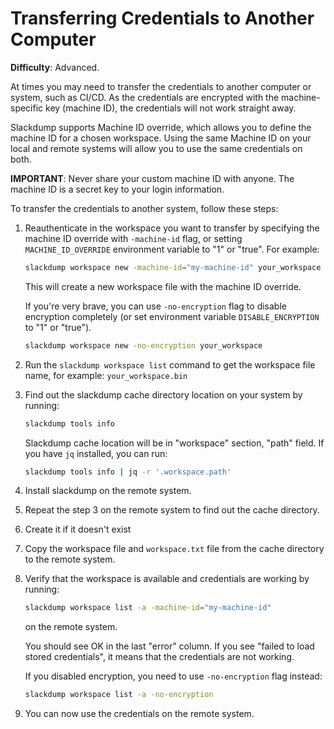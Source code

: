 # Transferring Credentials to Another Computer

__Difficulty__: Advanced.

At times you may need to transfer the credentials to another computer or
system, such as CI/CD.  As the credentials are encrypted with the
machine-specific key (machine ID), the credentials will not work straight away.

Slackdump supports Machine ID override, which allows you to define the machine
ID for a chosen workspace.  Using the same Machine ID on your local and remote
systems will allow you to use the same credentials on both.

__IMPORTANT__:  Never share your custom machine ID with anyone.  The machine ID
is a secret key to your login information.

To transfer the credentials to another system, follow these steps:

1. Reauthenticate in the workspace you want to transfer by specifying the
   machine ID override with `-machine-id` flag, or setting
   `MACHINE_ID_OVERRIDE` environment variable to "1" or "true". For example: 
    
   ```bash
   slackdump workspace new -machine-id="my-machine-id" your_workspace
   ```

   This will create a new workspace file with the machine ID override.

   If you're very brave, you can use `-no-encryption` flag to disable
   encryption completely (or set environment variable `DISABLE_ENCRYPTION` to
   "1" or "true").
   ```bash
   slackdump workspace new -no-encryption your_workspace
   ```

2. Run the `slackdump workspace list` command to get the workspace file name,
   for example: `your_workspace.bin`

3. Find out the slackdump cache directory location on your system by running:

   ```bash
   slackdump tools info
   ```

   Slackdump cache location will be in "workspace" section, "path" field.  If
   you have `jq` installed, you can run:

   ```bash
   slackdump tools info | jq -r '.workspace.path'
   ```

5. Install slackdump on the remote system.

6. Repeat the step 3 on the remote system to find out the cache directory.

7. Create it if it doesn't exist

8. Copy the workspace file and `workspace.txt` file from the cache directory to
   the remote system.

9. Verify that the workspace is available and credentials are working by running:

   ```bash
   slackdump workspace list -a -machine-id="my-machine-id" 
   ```

   on the remote system.

   You should see OK in the last "error" column.  If you see "failed to load
   stored credentials", it means that the credentials are not working.

   If you disabled encryption, you need to use `-no-encryption` flag instead:
   
   ```bash
   slackdump workspace list -a -no-encryption
   ```

10. You can now use the credentials on the remote system.
